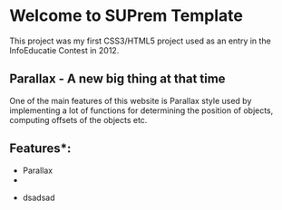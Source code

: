# Welcome to SUPrem Template

This project was my first CSS3/HTML5 project used as an entry in the InfoEducatie Contest in 2012.

## Parallax - A new big thing at that time

One of the main features of this website is Parallax style used by implementing a lot of functions for determining the position of objects, computing offsets of the objects etc.

## Features*:
 - Parallax
 -


* dsadsad
